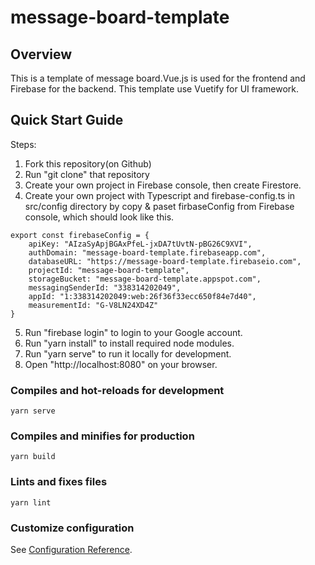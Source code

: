 # message-board-template

## Overview
This is a template of message board.Vue.js is used for the frontend and Firebase for the backend.
This template use Vuetify for UI framework.

## Quick Start Guide
Steps:
 1. Fork this repository(on Github)
 2. Run "git clone" that repository
 3. Create your own project in Firebase console, then create Firestore.
 4. Create your own project with Typescript and firebase-config.ts in src/config directory by copy & paset firbaseConfig from Firebase console, which should look like this.

```
export const firebaseConfig = {
    apiKey: "AIzaSyApjBGAxPfeL-jxDA7tUvtN-pBG26C9XVI",
    authDomain: "message-board-template.firebaseapp.com",
    databaseURL: "https://message-board-template.firebaseio.com",
    projectId: "message-board-template",
    storageBucket: "message-board-template.appspot.com",
    messagingSenderId: "338314202049",
    appId: "1:338314202049:web:26f36f33ecc650f84e7d40",
    measurementId: "G-V8LN24XD4Z"
}
```
5. Run "firebase login" to login to your Google account.
6. Run "yarn install" to install required node modules.
7. Run "yarn serve" to run it locally for development.
8. Open "http://localhost:8080" on your browser.

### Compiles and hot-reloads for development
```
yarn serve
```

### Compiles and minifies for production
```
yarn build
```

### Lints and fixes files
```
yarn lint
```

### Customize configuration
See [Configuration Reference](https://cli.vuejs.org/config/).
